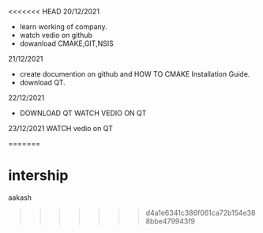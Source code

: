 <<<<<<< HEAD
20/12/2021

*  learn working of company.
*  watch vedio on github
* dowanload CMAKE,GIT,NSIS

21/12/2021

* create documention on github and  HOW TO CMAKE Installation Guide.
*  download QT.

22/12/2021
* DOWNLOAD QT
WATCH VEDIO ON QT

23/12/2021
WATCH vedio on QT

=======
# intership
aakash
>>>>>>> d4a1e6341c386f061ca72b154e388bbe479943f9

